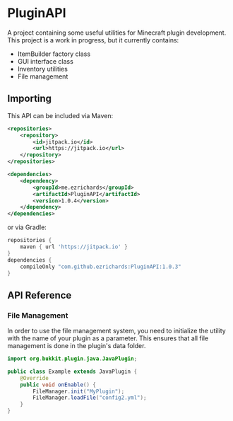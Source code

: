 # PluginAPI
A project containing some useful utilities for Minecraft plugin development.
This project is a work in progress, but it currently contains:
* ItemBuilder factory class
* GUI interface class
* Inventory utilities
* File management

## Importing
This API can be included via Maven:
```xml
<repositories>
    <repository>
        <id>jitpack.io</id>
        <url>https://jitpack.io</url>
    </repository>
</repositories>

<dependencies>
    <dependency>
        <groupId>me.ezrichards</groupId>
        <artifactId>PluginAPI</artifactId>
        <version>1.0.4</version>
    </dependency>
</dependencies>
```
or via Gradle:
```groovy
repositories {
    maven { url 'https://jitpack.io' }
}
dependencies {
    compileOnly "com.github.ezrichards:PluginAPI:1.0.3"
}
```

## API Reference
### File Management
In order to use the file management system, you need to initialize the utility with the name of your plugin as a parameter. 
This ensures that all file management is done in the plugin's data folder.
```java
import org.bukkit.plugin.java.JavaPlugin;

public class Example extends JavaPlugin {
    @Override
    public void onEnable() {
        FileManager.init("MyPlugin");
        FileManager.loadFile("config2.yml");
    }
}
```
